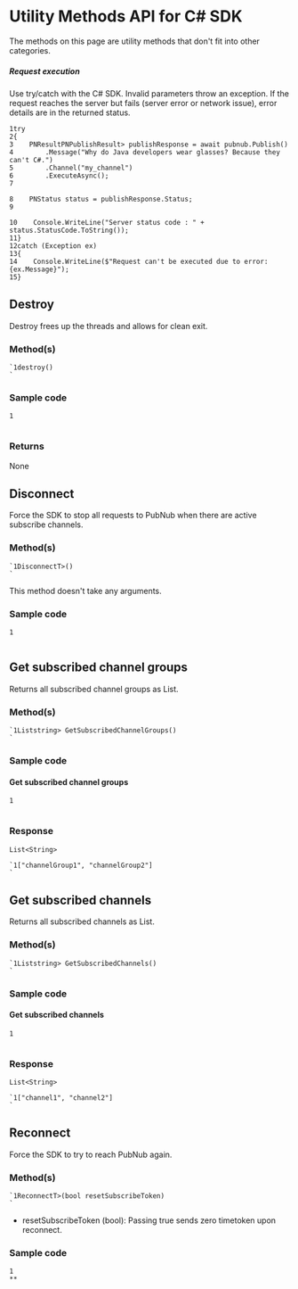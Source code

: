 # Utility Methods API for C# SDK

The methods on this page are utility methods that don't fit into other categories.

##### Request execution

Use try/catch with the C# SDK. Invalid parameters throw an exception. If the request reaches the server but fails (server error or network issue), error details are in the returned status.

```
1try  
2{  
3    PNResultPNPublishResult> publishResponse = await pubnub.Publish()  
4        .Message("Why do Java developers wear glasses? Because they can't C#.")  
5        .Channel("my_channel")  
6        .ExecuteAsync();  
7
  
8    PNStatus status = publishResponse.Status;  
9
  
10    Console.WriteLine("Server status code : " + status.StatusCode.ToString());  
11}  
12catch (Exception ex)  
13{  
14    Console.WriteLine($"Request can't be executed due to error: {ex.Message}");  
15}  
```

## Destroy[​](#destroy)

Destroy frees up the threads and allows for clean exit.

### Method(s)[​](#methods)

```
`1destroy()  
`
```

### Sample code[​](#sample-code)

```
1
  
```

### Returns[​](#returns)

None

## Disconnect[​](#disconnect)

Force the SDK to stop all requests to PubNub when there are active subscribe channels.

### Method(s)[​](#methods-1)

```
`1DisconnectT>()  
`
```

This method doesn't take any arguments.

### Sample code[​](#sample-code-1)

```
1
  
```

## Get subscribed channel groups[​](#get-subscribed-channel-groups)

Returns all subscribed channel groups as List<String>.

### Method(s)[​](#methods-2)

```
`1Liststring> GetSubscribedChannelGroups()  
`
```

### Sample code[​](#sample-code-2)

#### Get subscribed channel groups[​](#get-subscribed-channel-groups-1)

```
1
  
```

### Response[​](#response)

`List<String>`

```
`1["channelGroup1", "channelGroup2"]  
`
```

## Get subscribed channels[​](#get-subscribed-channels)

Returns all subscribed channels as List<String>.

### Method(s)[​](#methods-3)

```
`1Liststring> GetSubscribedChannels()  
`
```

### Sample code[​](#sample-code-3)

#### Get subscribed channels[​](#get-subscribed-channels-1)

```
1
  
```

### Response[​](#response-1)

`List<String>`

```
`1["channel1", "channel2"]  
`
```

## Reconnect[​](#reconnect)

Force the SDK to try to reach PubNub again.

### Method(s)[​](#methods-4)

```
`1ReconnectT>(bool resetSubscribeToken)  
`
```

- resetSubscribeToken (bool): Passing true sends zero timetoken upon reconnect.

### Sample code[​](#sample-code-4)

```
1
**
```
